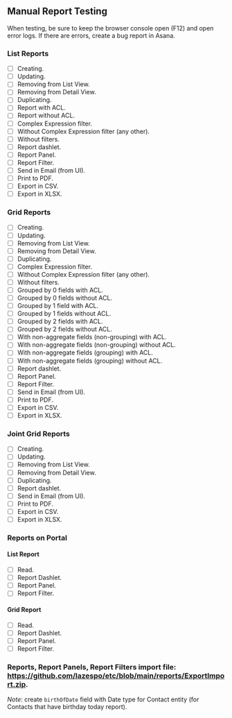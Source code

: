 ## Manual Report Testing

When testing, be sure to keep the browser console open (F12) and open error logs. If there are errors, create a bug report in Asana.

### List Reports

- [ ] Creating.
- [ ] Updating.
- [ ] Removing from List View.
- [ ] Removing from Detail View.
- [ ] Duplicating.
- [ ] Report with ACL.
- [ ] Report without ACL.
- [ ] Complex Expression filter.
- [ ] Without Complex Expression filter (any other).
- [ ] Without filters.
- [ ] Report dashlet.
- [ ] Report Panel.
- [ ] Report Filter.
- [ ] Send in Email (from UI).
- [ ] Print to PDF.
- [ ] Export in CSV.
- [ ] Export in XLSX.

### Grid Reports

- [ ] Creating.
- [ ] Updating.
- [ ] Removing from List View.
- [ ] Removing from Detail View.
- [ ] Duplicating.
- [ ] Complex Expression filter.
- [ ] Without Complex Expression filter (any other).
- [ ] Without filters.
- [ ] Grouped by 0 fields with ACL.
- [ ] Grouped by 0 fields without ACL.
- [ ] Grouped by 1 field with ACL.
- [ ] Grouped by 1 fields without ACL.
- [ ] Grouped by 2 fields with ACL.
- [ ] Grouped by 2 fields without ACL.
- [ ] With non-aggregate fields (non-grouping) with ACL.
- [ ] With non-aggregate fields (non-grouping) without ACL.
- [ ] With non-aggregate fields (grouping) with ACL.
- [ ] With non-aggregate fields (grouping) without ACL.
- [ ] Report dashlet.
- [ ] Report Panel.
- [ ] Report Filter.
- [ ] Send in Email (from UI).
- [ ] Print to PDF.
- [ ] Export in CSV.
- [ ] Export in XLSX.

### Joint Grid Reports

- [ ] Creating.
- [ ] Updating.
- [ ] Removing from List View.
- [ ] Removing from Detail View.
- [ ] Duplicating.
- [ ] Report dashlet.
- [ ] Send in Email (from UI).
- [ ] Print to PDF.
- [ ] Export in CSV.
- [ ] Export in XLSX.

### Reports on Portal

#### List Report
- [ ] Read.
- [ ] Report Dashlet.
- [ ] Report Panel.
- [ ] Report Filter.

#### Grid Report
- [ ] Read.
- [ ] Report Dashlet.
- [ ] Report Panel.
- [ ] Report Filter.

### Reports, Report Panels, Report Filters import file: https://github.com/lazespo/etc/blob/main/reports/ExportImport.zip.

*Note*: create `birthOfDate` field with Date type for Contact entity (for Contacts that have birthday today report).
